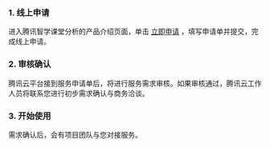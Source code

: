 
### 1. 线上申请
进入腾讯智学课堂分析的产品介绍页面，单击 [立即申请](https://cloud.tencent.com/apply/p/vcfx8zavp7i) ，填写申请单并提交，完成线上申请。

### 2. 审核确认
腾讯云平台接到服务申请单后，将进行服务需求审核。如果审核通过，腾讯云工作人员将联系您进行初步需求确认与商务洽谈。

### 3. 开始使用
需求确认后，会有项目团队与您对接服务。
